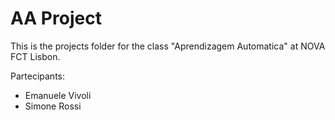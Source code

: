 # AA Project

This is the projects folder for the class "Aprendizagem Automatica" at NOVA FCT Lisbon.

Partecipants:
- Emanuele Vivoli
- Simone Rossi
